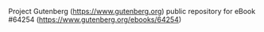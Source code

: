 Project Gutenberg (https://www.gutenberg.org) public repository for
eBook #64254 (https://www.gutenberg.org/ebooks/64254)
